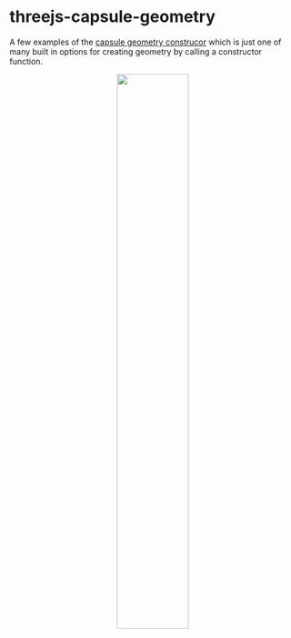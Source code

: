 # threejs-capsule-geometry

A few examples of the [capsule geometry construcor](https://dustinpfister.github.io/2022/07/22/threejs-capsule-geometry/) which is just one of many built in options for creating geometry by calling a constructor function.


<div align="center">
      <a href="https://www.youtube.com/watch?v=2iJYFI6axsY">
         <img src="https://img.youtube.com/vi/2iJYFI6axsY/0.jpg" style="width:50%;">
      </a>
</div>

